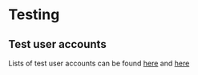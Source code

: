 # Testing

## Test user accounts
Lists of test user accounts can be found [here](https://github.com/department-of-veterans-affairs/vets-api-clients/blob/master/test_accounts.md) and [here](https://github.com/department-of-veterans-affairs/va.gov-team-sensitive/blob/master/Administrative/vagov-users/staging-test-accounts-vaos.md)
